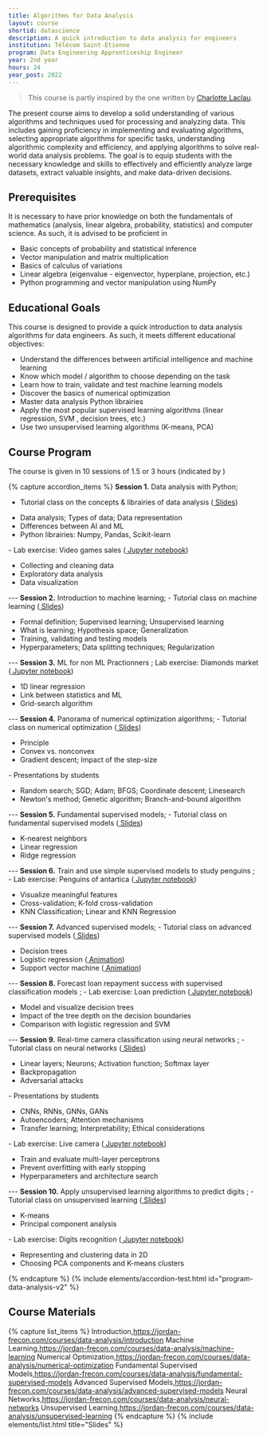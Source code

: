 ```yaml
---
title: Algorithms for Data Analysis
layout: course
shortid: datascience
description: A quick introduction to data analysis for engineers
institution: Télécom Saint-Etienne
program: Data Engineering Apprenticeship Engineer
year: 2nd year
hours: 24
year_post: 2022
---
```



> This course is partly inspired by the one written by [Charlotte Laclau](https://laclauc.github.io/index.html).

The present course aims to develop a solid understanding of various algorithms and techniques used for processing and analyzing data. This includes gaining proficiency in implementing and evaluating algorithms, selecting appropriate algorithms for specific tasks, understanding algorithmic complexity and efficiency, and applying algorithms to solve real-world data analysis problems. The goal is to equip students with the necessary knowledge and skills to effectively and efficiently analyze large datasets, extract valuable insights, and make data-driven decisions.


## <i class="fas fa-exclamation-triangle"></i> Prerequisites

It is necessary to have prior knowledge on both the fundamentals of mathematics (analysis, linear algebra, probability, statistics) and computer science. As such, it is advised to be proficient in
- Basic concepts of probability and statistical inference
- Vector manipulation and matrix multiplication
- Basics of calculus of variations
- Linear algebra (eigenvalue - eigenvector, hyperplane, projection, etc.)
- Python programming and vector manipulation using NumPy


## <i class="fas fa-bookmark"></i> Educational Goals

This course is designed to provide a quick introduction to data analysis algorithms for data engineers. As such, it meets different educational objectives:
- Understand the differences between artificial intelligence and machine learning
- Know which model / algorithm to choose depending on the task
- Learn how to train, validate and test machine learning models
- Discover the basics of numerical optimization
- Master data analysis Python librairies
- Apply the most popular supervised learning algorithms (linear regression, SVM , decision trees, etc.)
- Use two unsupervised learning algorithms (K-means, PCA)

## <i class="fas fa-book"></i> Course Program

The course is given in 10 sessions of 1.5 or 3 hours (indicated by <i class="fas fa-clock"></i>)

{% capture accordion_items %}
<b>Session 1.</b> Data analysis with Python;
- Tutorial class on the concepts & librairies of data analysis (<a href="https://jordan-frecon.com/courses/data-analysis/introduction"><i class="fas fa-chalkboard"></i> Slides</a>)
<ul><li>Data analysis; Types of data; Data representation</li><li>Differences between AI and ML</li><li>Python librairies: Numpy, Pandas, Scikit-learn</li></ul>
- Lab exercise: Video games sales (<a href="https://jordan-frecon.com/jupyterlite/retro/notebooks/?path=data-analysis/lab1-video-games-sales/lab1-video-games-sales.ipynb"><i class="fab fa-python"></i> Jupyter notebook</a>)
<ul><li>Collecting and cleaning data</li><li>Exploratory data analysis</li><li>Data visualization</li></ul>
---
<b>Session 2.</b> Introduction to machine learning;
- Tutorial class on machine learning (<a href="https://jordan-frecon.com/courses/data-analysis/machine-learning"><i class="fas fa-chalkboard"></i> Slides</a>)
<ul><li>Formal definition; Supervised learning; Unsupervised learning</li><li>What is learning; Hypothesis space; Generalization</li><li>Training, validating and testing models</li><li>Hyperparameters; Data splitting techniques; Regularization</li></ul>
---
<b>Session 3.</b> ML for non ML Practionners <i class="fas fa-clock"></i>;
Lab exercise: Diamonds market (<a href="https://jordan-frecon.com/jupyterlite/retro/notebooks/?path=data-analysis/lab2-diamonds-market/lab2-diamonds-market.ipynb"><i class="fab fa-python"></i> Jupyter notebook</a>)
<ul><li>1D linear regression</li><li>Link between statistics and ML</li><li>Grid-search algorithm</li></ul>
---
<b>Session 4.</b> Panorama of numerical optimization algorithms;
- Tutorial class on numerical optimization (<a href="https://jordan-frecon.com/courses/data-analysis/numerical-optimization"><i class="fas fa-chalkboard"></i> Slides</a>)
<ul><li>Principle</li><li>Convex vs. nonconvex</li><li>Gradient descent; Impact of the step-size</li></ul>
- Presentations by students
<ul><li>Random search; SGD; Adam; BFGS; Coordinate descent; Linesearch</li><li>Newton's method; Genetic algorithm; Branch-and-bound algorithm</li></ul>
---
<b>Session 5.</b> Fundamental supervised models;
- Tutorial class on fundamental supervised models (<a href="https://jordan-frecon.com/courses/data-analysis/fundamental-supervised-models"><i class="fas fa-chalkboard"></i> Slides</a>)
<ul><li>K-nearest neighbors</li><li>Linear regression</li><li>Ridge regression</li></ul>
---
<b>Session 6.</b> Train and use simple supervised models to study penguins <i class="fas fa-clock"></i>;
- Lab exercise: Penguins of antartica (<a href="https://jordan-frecon.com/jupyterlite/retro/notebooks/?path=data-analysis/lab3-penguins-of-antarctica/lab3-penguins-of-antarctica.ipynb"><i class="fab fa-python"></i> Jupyter notebook</a>)
<ul><li>Visualize meaningful features</li><li>Cross-validation; K-fold cross-validation</li><li>KNN Classification; Linear and KNN Regression</li></ul>
---
<b>Session 7.</b> Advanced supervised models;
- Tutorial class on advanced supervised models (<a href="https://jordan-frecon.com/courses/data-analysis/advanced-supervised-models"><i class="fas fa-chalkboard"></i> Slides</a>)
<ul><li>Decision trees</li><li>Logistic regression (<a href="https://marimo.app/?mode=read&include-code=false&show-code=false&slug=vwwxcw"><i class="fas fa-sliders"></i> Animation</a>)</li><li>Support vector machine (<a href="https://marimo.app/?mode=read&include-code=false&show-code=false&slug=f8ggqe"><i class="fas fa-sliders"></i> Animation</a>)</li></ul>
---
<b>Session 8.</b> Forecast loan repayment success with supervised classification models <i class="fas fa-clock"></i>;
- Lab exercise: Loan prediction (<a href="https://jordan-frecon.com/jupyterlite/retro/notebooks/?path=data-analysis/lab4-loan-prediction/lab4-loan-prediction.ipynb"><i class="fab fa-python"></i> Jupyter notebook</a>)
<ul><li>Model and visualize decision trees</li><li>Impact of the tree depth on the decision boundaries</li><li>Comparison with logistic regression and SVM</li></ul>
---
<b>Session 9.</b> Real-time camera classification using neural networks <i class="fas fa-clock"></i>;
- Tutorial class on neural networks (<a href="https://jordan-frecon.com/courses/data-analysis/neural-networks"><i class="fas fa-chalkboard"></i> Slides</a>)
<ul><li>Linear layers; Neurons; Activation function; Softmax layer</li><li>Backpropagation</li><li>Adversarial attacks</li></ul>
- Presentations by students
<ul><li>CNNs, RNNs, GNNs, GANs</li><li>Autoencoders; Attention mechanisms</li><li>Transfer learning; Interpretability; Ethical considerations</li></ul>
- Lab exercise: Live camera (<a href="https://jordan-frecon.com/jupyterlite/retro/notebooks/?path=data-analysis/lab5-live-camera/lab5-live-camera.ipynb"><i class="fab fa-python"></i> Jupyter notebook</a>)
<ul><li>Train and evaluate multi-layer perceptrons</li><li>Prevent overfitting with early stopping</li><li>Hyperparameters and architecture search</li></ul>
---
<b>Session 10.</b> Apply unsupervised learning algorithms to predict digits <i class="fas fa-clock"></i>;
- Tutorial class on unsupervised learning (<a href="https://jordan-frecon.com/courses/data-analysis/unsupervised-learning"><i class="fas fa-chalkboard"></i> Slides</a>)
<ul><li>K-means</li><li>Principal component analysis</li></ul>
- Lab exercise: Digits recognition (<a href="https://jordan-frecon.com/jupyterlite/retro/notebooks/?path=data-analysis/lab6-digits-recognition/lab6-digits-recognition.ipynb"><i class="fab fa-python"></i> Jupyter notebook</a>)
<ul><li>Representing and clustering data in 2D</li><li>Choosing PCA components and K-means clusters</li></ul>
{% endcapture %}
{% include elements/accordion-test.html id="program-data-analysis-v2" %}

## <i class="fas fa-file-download"></i> Course Materials

{% capture list_items %}
Introduction,https://jordan-frecon.com/courses/data-analysis/introduction
Machine Learning,https://jordan-frecon.com/courses/data-analysis/machine-learning
Numerical Optimization,https://jordan-frecon.com/courses/data-analysis/numerical-optimization
Fundamental Supervised Models,https://jordan-frecon.com/courses/data-analysis/fundamental-supervised-models
Advanced Supervised Models,https://jordan-frecon.com/courses/data-analysis/advanced-supervised-models
Neural Networks,https://jordan-frecon.com/courses/data-analysis/neural-networks
Unsupervised Learning,https://jordan-frecon.com/courses/data-analysis/unsupervised-learning
{% endcapture %}
{% include elements/list.html title="Slides" %}



